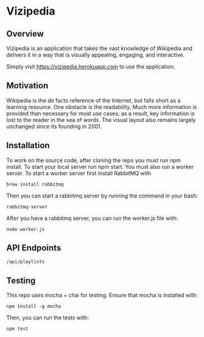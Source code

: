 # Vizipedia

## Overview ##

Vizipedia is an application that takes the vast knowledge of Wikipedia and delivers it in a way that is visually appealing, engaging, and interactive.

Simply visit https://vizipedia.herokuapp.com to use the application.

## Motivation ##

Wikipedia is the de facto reference of the Internet, but falls short as a learning resource. One obstacle is the readability. Much more information is provided than necessary for most use cases; as a result, key information is lost to the reader in the sea of words. The visual layout also remains largely unchanged since its founding in 2001.

## Installation ##

To work on the source code, after cloning the repo you must run npm install.
To start your local server run npm start. You must also run a worker server.
To start a worker server first install RabbitMQ with

```
brew install rabbitmq
```

Then you can start a rabbitmq server by running the command in your bash:

```
rabbitmq-server
```

After you have a rabbitmq server, you can run the worker.js file with:

```
node worker.js
```

## API Endpoints ##

``` /api/playlists ```

## Testing ##

This repo uses mocha + chai for testing. Ensure that mocha is installed with:

```
npm install -g mocha
```

Then, you can run the tests with: 

```
npm test
```
